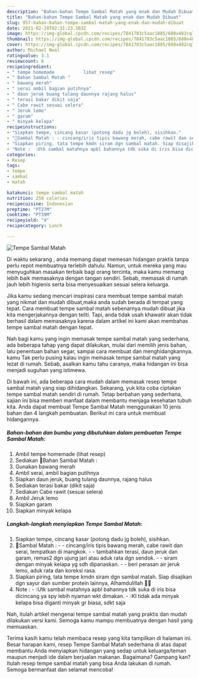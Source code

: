 ```yaml
---
description: "Bahan-bahan Tempe Sambal Matah yang enak dan Mudah Dibuat"
title: "Bahan-bahan Tempe Sambal Matah yang enak dan Mudah Dibuat"
slug: 957-bahan-bahan-tempe-sambal-matah-yang-enak-dan-mudah-dibuat
date: 2021-02-28T02:31:23.503Z
image: https://img-global.cpcdn.com/recipes/7841783c5aac1885/680x482cq70/tempe-sambal-matah-foto-resep-utama.jpg
thumbnail: https://img-global.cpcdn.com/recipes/7841783c5aac1885/680x482cq70/tempe-sambal-matah-foto-resep-utama.jpg
cover: https://img-global.cpcdn.com/recipes/7841783c5aac1885/680x482cq70/tempe-sambal-matah-foto-resep-utama.jpg
author: Michael Neal
ratingvalue: 3.1
reviewcount: 8
recipeingredient:
- " tempe homemade           lihat resep"
- " Bahan Sambal Matah "
- " bawang merah"
- " serai ambil bagian putihnya"
- " daun jeruk buang tulang daunnya rajang halus"
- " terasi bakar dikit saja"
- " Cabe rawit sesuai selera"
- " Jeruk lemo"
- " garam"
- " minyak kelapa"
recipeinstructions:
- "Siapkan tempe, cincang kasar (potong dadu jg boleh), sisihkan."
- "🔼Sambal Matah : - cincang/iris tipis bawang merah, cabe rawit dan serai, tempatkan di mangkok.  - tambahkan terasi, daun jeruk dan garam, remas2 dgn ujung jari atau aduk rata dgn sendok. - siram dengan minyak kelapa yg sdh dipanaskan. - beri perasan air jeruk lemo, aduk rata dan koreksi rasa."
- "Siapkan piring, tata tempe kmdn siram dgn sambal matah. Siap disajikan dgn sayur dan sumber protein lainnya, Alhamdulillah 🙏😊"
- "Note :  💧Utk sambal matahnya apbl bahannya tdk suka di iris bisa dicincang ya spy lebih nyaman wkt dimakan. 💧Kl tidak ada minyak kelapa bisa diganti minyak gr biasa, sdkt saja"
categories:
- Resep
tags:
- tempe
- sambal
- matah

katakunci: tempe sambal matah 
nutrition: 259 calories
recipecuisine: Indonesian
preptime: "PT27M"
cooktime: "PT39M"
recipeyield: "4"
recipecategory: Lunch

---
```



![Tempe Sambal Matah](https://img-global.cpcdn.com/recipes/7841783c5aac1885/680x482cq70/tempe-sambal-matah-foto-resep-utama.jpg)

Di waktu  sekarang , anda memang dapat memesan hidangan praktis tanpa perlu repot membuatnya terlebih dahulu. Namun, untuk mereka yang mau menyuguhkan masakan terbaik bagi orang tercinta, maka kamu memang lebih baik memasaknya dengan tangan sendiri. Sebab, memasak di rumah jauh lebih higienis serta bisa menyesuaikan sesuai selera keluarga.

Jika kamu sedang mencari inspirasi cara membuat tempe sambal matah yang nikmat dan mudah dibuat,maka anda sudah berada di tempat yang tepat. Cara membuat tempe sambal matah  sebenarnya mudah dibuat jika kita mengerjakannya dengan teliti. Tapi, anda tidak usah khawatir akan tidak berhasil dalam memasaknya 
karena dalam artikel ini kami akan membahas tempe sambal matah dengan tepat.  



Nah bagi kamu yang ingin memasak tempe sambal matah yang sederhana, ada beberapa tahap yang dapat dilakukan, mulai dari memilih jenis bahan, lalu penentuan bahan segar, sampai cara membuat dan menghidangkannya. kamu Tak perlu pusing kalau ingin memasak tempe sambal matah yang lezat di rumah. Sebab, asalkan kamu  tahu caranya, maka hidangan ini bisa menjadi suguhan yang istimewa.

Di bawah ini, ada beberapa cara mudah dalam memasak resep tempe sambal matah yang siap dihidangkan. Sekarang, yuk kita coba ciptakan tempe sambal matah sendiri di rumah. Tetap berbahan yang sederhana, sajian ini bisa memberi manfaat dalam membantu menjaga kesehatan tubuh kita. Anda dapat membuat Tempe Sambal Matah menggunakan 10 jenis bahan dan 4 langkah pembuatan. Berikut ini cara untuk membuat hidangannya.

<!--inarticleads1-->

##### Bahan-bahan dan bumbu yang dibutuhkan dalam pembuatan Tempe Sambal Matah:

1. Ambil  tempe homemade           (lihat resep)
1. Sediakan  🌠Bahan Sambal Matah :
1. Gunakan  bawang merah
1. Ambil  serai, ambil bagian putihnya
1. Siapkan  daun jeruk, buang tulang daunnya, rajang halus
1. Sediakan  terasi bakar (dikit saja)
1. Sediakan  Cabe rawit (sesuai selera)
1. Ambil  Jeruk lemo
1. Siapkan  garam
1. Siapkan  minyak kelapa




<!--inarticleads2-->

##### Langkah-langkah menyiapkan Tempe Sambal Matah:

1. Siapkan tempe, cincang kasar (potong dadu jg boleh), sisihkan.
1. 🔼Sambal Matah : - - cincang/iris tipis bawang merah, cabe rawit dan serai, tempatkan di mangkok.  - - tambahkan terasi, daun jeruk dan garam, remas2 dgn ujung jari atau aduk rata dgn sendok. - - siram dengan minyak kelapa yg sdh dipanaskan. - - beri perasan air jeruk lemo, aduk rata dan koreksi rasa.
1. Siapkan piring, tata tempe kmdn siram dgn sambal matah. Siap disajikan dgn sayur dan sumber protein lainnya, Alhamdulillah 🙏😊
1. Note :  - 💧Utk sambal matahnya apbl bahannya tdk suka di iris bisa dicincang ya spy lebih nyaman wkt dimakan. - 💧Kl tidak ada minyak kelapa bisa diganti minyak gr biasa, sdkt saja




Nah, itulah artikel mengenai  tempe sambal matah  yang praktis dan mudah dilakukan versi kami. Semoga kamu mampu membuatnya dengan hasil yang memuaskan. 

Terima kasih kamu telah membaca resep yang kita tampilkan di halaman ini. Besar harapan kami, resep  Tempe Sambal Matah sederhana di atas dapat membantu Anda menyiapkan hidangan yang sedap untuk keluarga/teman maupun menjadi ide dalam berjualan makanan. Bagaimana? Gampang kan? Itulah resep tempe sambal matah yang bisa Anda lakukan di rumah. Semoga bermanfaat dan selamat mencoba!

